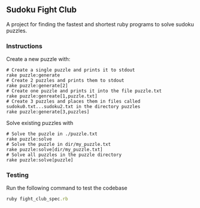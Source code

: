 ## Sudoku Fight Club
A project for finding the fastest and shortest ruby programs to solve sudoku puzzles.

### Instructions
Create a new puzzle with:
```
# Create a single puzzle and prints it to stdout
rake puzzle:generate 
# Create 2 puzzles and prints them to stdout
rake puzzle:generate[2] 
# Create one puzzle and prints it into the file puzzle.txt
rake puzzle:genreate[1,puzzle.txt] 
# Create 3 puzzles and places them in files called sudoku0.txt...sudoku2.txt in the directory puzzles
rake puzzle:generate[3,puzzles] 
```

Solve existing puzzles with
```
# Solve the puzzle in ./puzzle.txt
rake puzzle:solve
# Solve the puzzle in dir/my_puzzle.txt
rake puzzle:solve[dir/my_puzzle.txt]
# Solve all puzzles in the puzzle directory
rake puzzle:solve[puzzle]
```

### Testing
Run the following command to test the codebase
```ruby
ruby fight_club_spec.rb
```
